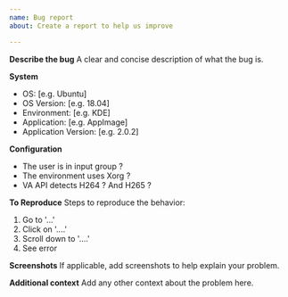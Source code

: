```yaml
---
name: Bug report
about: Create a report to help us improve

---
```


**Describe the bug**
A clear and concise description of what the bug is.

**System**
 - OS: [e.g. Ubuntu]
 - OS Version: [e.g. 18.04]
 - Environment: [e.g. KDE]
 - Application: [e.g. AppImage]
 - Application Version: [e.g. 2.0.2]

**Configuration**
 - The user is in input group ?
 - The environment uses Xorg ?
 - VA API detects H264 ? And H265 ?

**To Reproduce**
Steps to reproduce the behavior:
1. Go to '...'
2. Click on '....'
3. Scroll down to '....'
4. See error

**Screenshots**
If applicable, add screenshots to help explain your problem.

**Additional context**
Add any other context about the problem here.
